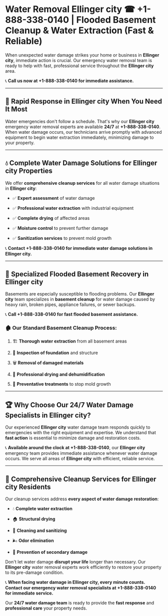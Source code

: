 # Water Removal Ellinger city ☎ +1-888-338-0140 | Flooded Basement Cleanup & Water Extraction (Fast & Reliable)

When unexpected water damage strikes your home or business in **Ellinger city**, immediate action is crucial. Our emergency water removal team is ready to help with fast, professional service throughout the **Ellinger city** area. 

📞 **Call us now at +1-888-338-0140 for immediate assistance.**
---
## 🚀 Rapid Response in Ellinger city When You Need It Most
Water emergencies don't follow a schedule. That's why our **Ellinger city** emergency water removal experts are available **24/7** at **+1-888-338-0140**. When water damage occurs, our technicians arrive promptly with advanced equipment to begin water extraction immediately, minimizing damage to your property.
---
## 💧 Complete Water Damage Solutions for Ellinger city Properties
We offer **comprehensive cleanup services** for all water damage situations in **Ellinger city**:
- ✅ **Expert assessment** of water damage  
- ✅ **Professional water extraction** with industrial equipment  
- ✅ **Complete drying** of affected areas  
- ✅ **Moisture control** to prevent further damage  
- ✅ **Sanitization services** to prevent mold growth  
📞 **Contact +1-888-338-0140 for immediate water damage solutions in Ellinger city.**
---
## 🌊 Specialized Flooded Basement Recovery in Ellinger city
Basements are especially susceptible to flooding problems. Our **Ellinger city** team specializes in **basement cleanup** for water damage caused by heavy rain, broken pipes, appliance failures, or sewer backups. 
📞 **Call +1-888-338-0140 for fast flooded basement assistance.**
### 🏚️ Our Standard Basement Cleanup Process:
1. 🏗️ **Thorough water extraction** from all basement areas  
2. 🔎 **Inspection of foundation** and structure  
3. 🗑️ **Removal of damaged materials**  
4. 💨 **Professional drying and dehumidification**  
5. 🚫 **Preventative treatments** to stop mold growth  
---
## 🏆 Why Choose Our 24/7 Water Damage Specialists in Ellinger city?
Our experienced **Ellinger city** water damage team responds quickly to emergencies with the right equipment and expertise. We understand that **fast action** is essential to minimize damage and restoration costs.
📞 **Available around the clock at +1-888-338-0140**, our **Ellinger city** emergency team provides immediate assistance whenever water damage occurs. We serve all areas of **Ellinger city** with efficient, reliable service.
---
## 🧹 Comprehensive Cleanup Services for Ellinger city Residents
Our cleanup services address **every aspect of water damage restoration**:
- 💧 **Complete water extraction**  
- 🏠 **Structural drying**  
- 🧼 **Cleaning and sanitizing**  
- 🌬️ **Odor elimination**  
- 🚫 **Prevention of secondary damage**  
Don't let water damage **disrupt your life** longer than necessary. Our **Ellinger city** water removal experts work efficiently to restore your property to its pre-damage condition.
📞 **When facing water damage in Ellinger city, every minute counts. Contact our emergency water removal specialists at +1-888-338-0140 for immediate service.**
Our **24/7 water damage team** is ready to provide the **fast response** and **professional care** your property needs.
